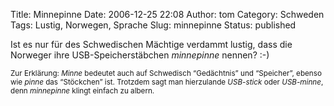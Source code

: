 Title: Minnepinne
Date: 2006-12-25 22:08
Author: tom
Category: Schweden
Tags: Lustig, Norwegen, Sprache
Slug: minnepinne
Status: published

Ist es nur für des Schwedischen Mächtige verdammt lustig, dass die
Norweger ihre USB-Speicherstäbchen *minnepinne* nennen? :-)

<small>Zur Erklärung: *Minne* bedeutet auch auf Schwedisch “Gedächtnis”
und “Speicher”, ebenso wie *pinne* das “Stöckchen” ist. Trotzdem sagt
man hierzulande *USB-stick* oder *USB-minne*, denn *minnepinne* klingt
einfach zu albern.</small>

